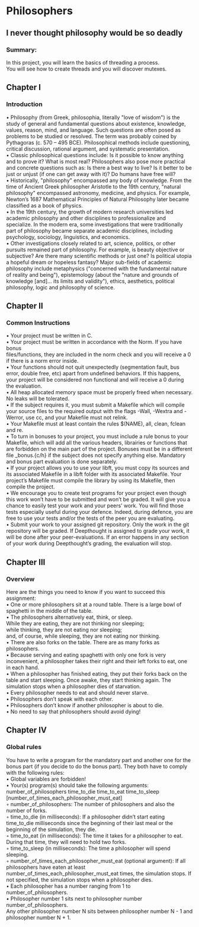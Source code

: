 # Philosophers
## I never thought philosophy would be so deadly

### Summary:
In this project, you will learn the basics of threading a process. \
You will see how to create threads and you will discover mutexes.

## Chapter I
### Introduction
 • Philosophy (from Greek, philosophia, literally "love of wisdom") is the study of general
and fundamental questions about existence, knowledge, values, reason, mind, and language. Such questions are often posed as problems to be studied or resolved. The term
was probably coined by Pythagoras (c. 570 – 495 BCE). Philosophical methods include
questioning, critical discussion, rational argument, and systematic presentation.\
•  Classic philosophical questions include: Is it possible to know anything and to prove
it? What is most real? Philosophers also pose more practical and concrete questions such
as: Is there a best way to live? Is it better to be just or unjust (if one can get away with
it)? Do humans have free will? \
•  Historically, "philosophy" encompassed any body of knowledge. From the time of Ancient Greek philosopher Aristotle to the 19th century, "natural philosophy" encompassed
astronomy, medicine, and physics. For example, Newton’s 1687 Mathematical Principles
of Natural Philosophy later became classified as a book of physics.  \
• In the 19th century, the growth of modern research universities led academic philosophy and other disciplines to professionalize and specialize. In the modern era, some
investigations that were traditionally part of philosophy became separate academic disciplines, including psychology, sociology, linguistics, and economics. \
•  Other investigations closely related to art, science, politics, or other pursuits remained
part of philosophy. For example, is beauty objective or subjective? Are there many scientific methods or just one? Is political utopia a hopeful dream or hopeless fantasy?
Major sub-fields of academic philosophy include metaphysics ("concerned with the fundamental nature of reality and being"), epistemology (about the "nature and grounds of
knowledge [and]... its limits and validity"), ethics, aesthetics, political philosophy, logic
and philosophy of science. 


## Chapter II
### Common Instructions
• Your project must be written in C. \
• Your project must be written in accordance with the Norm. If you have bonus \
files/functions, they are included in the norm check and you will receive a 0 if there
is a norm error inside. \
• Your functions should not quit unexpectedly (segmentation fault, bus error, double
free, etc) apart from undefined behaviors. If this happens, your project will be
considered non functional and will receive a 0 during the evaluation. \
• All heap allocated memory space must be properly freed when necessary. No leaks
will be tolerated. \
• If the subject requires it, you must submit a Makefile which will compile your
source files to the required output with the flags -Wall, -Wextra and -Werror, use
cc, and your Makefile must not relink. \
• Your Makefile must at least contain the rules $(NAME), all, clean, fclean and
re. \
• To turn in bonuses to your project, you must include a rule bonus to your Makefile,
which will add all the various headers, librairies or functions that are forbidden on
the main part of the project. Bonuses must be in a different file _bonus.{c/h} if
the subject does not specify anything else. Mandatory and bonus part evaluation
is done separately. \
• If your project allows you to use your libft, you must copy its sources and its
associated Makefile in a libft folder with its associated Makefile. Your project’s
Makefile must compile the library by using its Makefile, then compile the project. \
• We encourage you to create test programs for your project even though this work
won’t have to be submitted and won’t be graded. It will give you a chance
to easily test your work and your peers’ work. You will find those tests especially
useful during your defence. Indeed, during defence, you are free to use your tests
and/or the tests of the peer you are evaluating. \
• Submit your work to your assigned git repository. Only the work in the git repository will be graded. If Deepthought is assigned to grade your work, it will be done after your peer-evaluations. If an error happens in any section of your work during
Deepthought’s grading, the evaluation will stop. 

## Chapter III
### Overview
Here are the things you need to know if you want to succeed this assignment: \
• One or more philosophers sit at a round table. 
There is a large bowl of spaghetti in the middle of the table. \
• The philosophers alternatively eat, think, or sleep. \
While they are eating, they are not thinking nor sleeping; \
while thinking, they are not eating nor sleeping; \
and, of course, while sleeping, they are not eating nor thinking. \
• There are also forks on the table. There are as many forks as philosophers. \
• Because serving and eating spaghetti with only one fork is very inconvenient, a 
philosopher takes their right and their left forks to eat, one in each hand. \
• When a philosopher has finished eating, they put their forks back on the table and
start sleeping. Once awake, they start thinking again. The simulation stops when
a philosopher dies of starvation. \
• Every philosopher needs to eat and should never starve. \
• Philosophers don’t speak with each other. \
• Philosophers don’t know if another philosopher is about to die. \
• No need to say that philosophers should avoid dying! 

## Chapter IV
### Global rules
You have to write a program for the mandatory part and another one for the bonus part 
(if you decide to do the bonus part). They both have to comply with the following rules: \
• Global variables are forbidden! \
• Your(s) program(s) should take the following arguments: 
number_of_philosophers time_to_die time_to_eat time_to_sleep
[number_of_times_each_philosopher_must_eat] \
◦ number_of_philosophers: The number of philosophers and also the number
of forks. \
◦ time_to_die (in milliseconds): If a philosopher didn’t start eating time_to_die
milliseconds since the beginning of their last meal or the beginning of the simulation, they die. \
◦ time_to_eat (in milliseconds): The time it takes for a philosopher to eat.
During that time, they will need to hold two forks. \
◦ time_to_sleep (in milliseconds): The time a philosopher will spend sleeping. \
◦ number_of_times_each_philosopher_must_eat (optional argument): If all
philosophers have eaten at least number_of_times_each_philosopher_must_eat
times, the simulation stops. If not specified, the simulation stops when a
philosopher dies. \
• Each philosopher has a number ranging from 1 to number_of_philosophers. \
• Philosopher number 1 sits next to philosopher number number_of_philosophers. \
Any other philosopher number N sits between philosopher number N - 1 and philosopher number N + 1.
